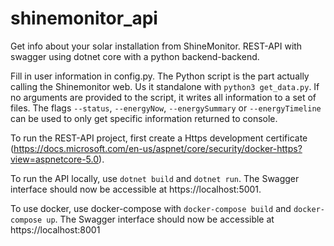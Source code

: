 # shinemonitor_api
Get info about your solar installation from ShineMonitor. REST-API with swagger using dotnet core with a python backend-backend.

Fill in user information in config.py. The Python script is the part actually calling the Shinemonitor web. Us it standalone with ```python3 get_data.py```. If no arguments are provided to the script, it writes all information to a set of files. The flags ```--status```, ```--energyNow```, ```--energySummary``` or ```--energyTimeline``` can be used to only get specific information returned to console.

To run the REST-API project, first create a Https development certificate (https://docs.microsoft.com/en-us/aspnet/core/security/docker-https?view=aspnetcore-5.0).

To run the API locally, use ```dotnet build``` and ```dotnet run```. The Swagger interface should now be accessible at https://localhost:5001.

To use docker, use docker-compose with ```docker-compose build``` and ```docker-compose up```. The Swagger interface should now be accessible at https://localhost:8001